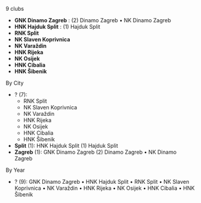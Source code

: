 9 clubs

- **GNK Dinamo Zagreb** : (2) Dinamo Zagreb • NK Dinamo Zagreb
- **HNK Hajduk Split** : (1) Hajduk Split
- **RNK Split**
- **NK Slaven Koprivnica**
- **NK Varaždin**
- **HNK Rijeka**
- **NK Osijek**
- **HNK Cibalia**
- **HNK Šibenik**




By City

- ? (7): 
  - RNK Split 
  - NK Slaven Koprivnica 
  - NK Varaždin 
  - HNK Rijeka 
  - NK Osijek 
  - HNK Cibalia 
  - HNK Šibenik 
- **Split** (1): HNK Hajduk Split  (1) Hajduk Split
- **Zagreb** (1): GNK Dinamo Zagreb  (2) Dinamo Zagreb • NK Dinamo Zagreb




By Year

- ? (9):   GNK Dinamo Zagreb • HNK Hajduk Split • RNK Split • NK Slaven Koprivnica • NK Varaždin • HNK Rijeka • NK Osijek • HNK Cibalia • HNK Šibenik




